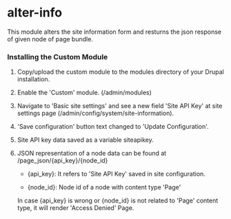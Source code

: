 # alter-info
This module alters the site information form and resturns the json response of given node of page bundle.

### Installing the Custom Module

1. Copy/upload the custom module to the modules directory of your Drupal
   installation.

2. Enable the 'Custom' module. 
   (/admin/modules)

3. Navigate to 'Basic site settings' and see a new field 'Site API Key' at site settings page (/admin/config/system/site-information). 
   
4. 'Save configuration' button text changed to 'Update Configuration'.

5. Site API key data saved as a variable siteapikey. 

6. JSON representation of a node data can be found at /page_json/{api_key}/{node_id}

    - {api_key}: It refers to 'Site API Key' saved in site configuration.
    
    - {node_id}: Node id of a node with content type 'Page'
    
    In case {api_key} is wrong or {node_id} is not related to 'Page' content type, it will render 'Access Denied' Page.
